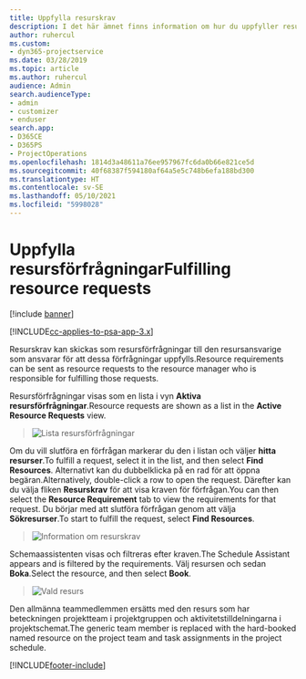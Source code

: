 ```yaml
---
title: Uppfylla resurskrav
description: I det här ämnet finns information om hur du uppfyller resurskrav.
author: ruhercul
ms.custom:
- dyn365-projectservice
ms.date: 03/28/2019
ms.topic: article
ms.author: ruhercul
audience: Admin
search.audienceType:
- admin
- customizer
- enduser
search.app:
- D365CE
- D365PS
- ProjectOperations
ms.openlocfilehash: 1814d3a48611a76ee957967fc6da0b66e821ce5d
ms.sourcegitcommit: 40f68387f594180af64a5e5c748b6efa188bd300
ms.translationtype: HT
ms.contentlocale: sv-SE
ms.lasthandoff: 05/10/2021
ms.locfileid: "5998028"
---
```

# <a name="fulfilling-resource-requests"></a><span data-ttu-id="65f23-103">Uppfylla resursförfrågningar</span><span class="sxs-lookup"><span data-stu-id="65f23-103">Fulfilling resource requests</span></span>

[!include [banner](../includes/psa-now-project-operations.md)]

[!INCLUDE[cc-applies-to-psa-app-3.x](../includes/cc-applies-to-psa-app-3x.md)]

<span data-ttu-id="65f23-104">Resurskrav kan skickas som resursförfrågningar till den resursansvarige som ansvarar för att dessa förfrågningar uppfylls.</span><span class="sxs-lookup"><span data-stu-id="65f23-104">Resource requirements can be sent as resource requests to the resource manager who is responsible for fulfilling those requests.</span></span>

<span data-ttu-id="65f23-105">Resursförfrågningar visas som en lista i vyn **Aktiva resursförfrågningar**.</span><span class="sxs-lookup"><span data-stu-id="65f23-105">Resource requests are shown as a list in the **Active Resource Requests** view.</span></span>

> ![Lista resursförfrågningar](media/Resource-Management-image59.png)

<span data-ttu-id="65f23-107">Om du vill slutföra en förfrågan markerar du den i listan och väljer **hitta resurser**.</span><span class="sxs-lookup"><span data-stu-id="65f23-107">To fulfill a request, select it in the list, and then select **Find Resources**.</span></span> <span data-ttu-id="65f23-108">Alternativt kan du dubbelklicka på en rad för att öppna begäran.</span><span class="sxs-lookup"><span data-stu-id="65f23-108">Alternatively, double-click a row to open the request.</span></span> <span data-ttu-id="65f23-109">Därefter kan du välja fliken **Resurskrav** för att visa kraven för förfrågan.</span><span class="sxs-lookup"><span data-stu-id="65f23-109">You can then select the **Resource Requirement** tab to view the requirements for that request.</span></span> <span data-ttu-id="65f23-110">Du börjar med att slutföra förfrågan genom att välja **Sökresurser**.</span><span class="sxs-lookup"><span data-stu-id="65f23-110">To start to fulfill the request, select **Find Resources**.</span></span>

> ![Information om resurskrav](media/Resource-Management-image60.png)

<span data-ttu-id="65f23-112">Schemaassistenten visas och filtreras efter kraven.</span><span class="sxs-lookup"><span data-stu-id="65f23-112">The Schedule Assistant appears and is filtered by the requirements.</span></span> <span data-ttu-id="65f23-113">Välj resursen och sedan **Boka**.</span><span class="sxs-lookup"><span data-stu-id="65f23-113">Select the resource, and then select **Book**.</span></span>

> ![Vald resurs](media/Resource-Management-image61.png)

<span data-ttu-id="65f23-115">Den allmänna teammedlemmen ersätts med den resurs som har beteckningen projektteam i projektgruppen och aktivitetstilldelningarna i projektschemat.</span><span class="sxs-lookup"><span data-stu-id="65f23-115">The generic team member is replaced with the hard-booked named resource on the project team and task assignments in the project schedule.</span></span>


[!INCLUDE[footer-include](../includes/footer-banner.md)]